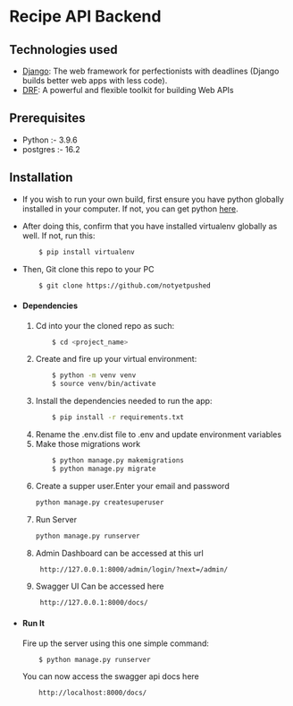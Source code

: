 # Recipe API Backend

## Technologies used
* [Django](https://www.djangoproject.com/): The web framework for perfectionists with deadlines (Django builds better web apps with less code).
* [DRF](www.django-rest-framework.org/): A powerful and flexible toolkit for building Web APIs

## Prerequisites
* Python :- 3.9.6
* postgres :- 16.2 

## Installation 
* If you wish to run your own build, first ensure you have python globally installed in your computer. If not, you can get python [here](https://www.python.org").
* After doing this, confirm that you have installed virtualenv globally as well. If not, run this:
    ```bash
        $ pip install virtualenv
    ```
* Then, Git clone this repo to your PC
    ```bash
        $ git clone https://github.com/notyetpushed
    ```

* #### Dependencies
    1. Cd into your the cloned repo as such:
        ```bash
            $ cd <project_name>
        ```
    2. Create and fire up your virtual environment:
        ```bash
            $ python -m venv venv
            $ source venv/bin/activate
        ```
    3. Install the dependencies needed to run the app:
        ```bash
            $ pip install -r requirements.txt
        ```
    4. Rename the .env.dist file to .env and update environment variables
    5. Make those migrations work
        ```bash
            $ python manage.py makemigrations
            $ python manage.py migrate
        ```
    6. Create a supper user.Enter your email and password
        ```bash
        python manage.py createsuperuser
        ```
    7. Run Server 
       ```bash
       python manage.py runserver
       ```
    8. Admin Dashboard can be accessed at this url
       ```bash
        http://127.0.0.1:8000/admin/login/?next=/admin/
        ```
    9. Swagger UI Can be accessed here 
       ```bash
        http://127.0.0.1:8000/docs/
        ```

* #### Run It
    Fire up the server using this one simple command:
    ```bash
        $ python manage.py runserver
    ```
    You can now access the swagger api docs here 
    ```
        http://localhost:8000/docs/
    ```